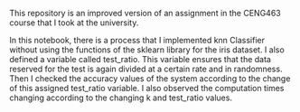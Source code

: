 This repository is an improved version of an assignment in the CENG463 course that I took at the university. 

In this notebook, there is a process that I implemented knn Classifier without using the functions of the sklearn library for the iris dataset. 
I also defined a variable called test_ratio. This variable ensures that the data reserved for the test is again divided at a certain rate and in randomness. 
Then I checked the accuracy values of the system according to the change of this assigned test_ratio variable. 
I also observed the computation times changing according to the changing k and test_ratio values.
